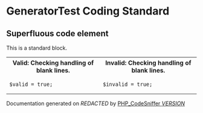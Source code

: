 # GeneratorTest Coding Standard

## Superfluous code element

This is a standard block.
  <table>
   <tr>
    <th>Valid: Checking handling of blank lines.</th>
    <th>Invalid: Checking handling of blank lines.</th>
   </tr>
   <tr>
<td>

    $valid = true;

</td>
<td>

    $invalid = true;

</td>
   </tr>
  </table>

Documentation generated on *REDACTED* by [PHP_CodeSniffer *VERSION*](https://github.com/PHPCSStandards/PHP_CodeSniffer)
